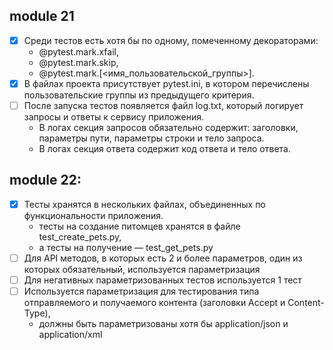 ## module 21
- [x] Среди тестов есть хотя бы по одному, помеченному декораторами:
  - @pytest.mark.xfail, 
  - @pytest.mark.skip, 
  - @pytest.mark.[<имя_пользовательской_группы>]. 
- [x] В файлах проекта присутствует pytest.ini, в котором перечислены пользовательские группы из предыдущего критерия. 
- [ ] После запуска тестов появляется файл log.txt, который логирует запросы и ответы к сервису приложения. 
  - В логах секция запросов обязательно содержит: заголовки, параметры пути, параметры строки и тело запроса. 
  - В логах секция ответа содержит код ответа и тело ответа.

## module 22:
- [x] Тесты хранятся в нескольких файлах, объединенных по функциональности приложения.
  - тесты на создание питомцев хранятся в файле test_create_pets.py, 
  - а тесты на получение — test_get_pets.py
- [ ] Для API методов, в которых есть 2 и более параметров, один из которых обязательный, используется параметризация 
- [ ] Для негативных параметризованных тестов используется 1 тест 
- [ ] Используется параметризация для тестирования типа отправляемого и получаемого контента (заголовки Accept и Content-Type), 
  - должны быть параметризованы хотя бы application/json и application/xml
